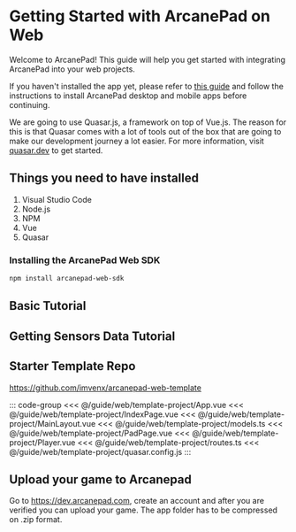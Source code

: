 # Getting Started with ArcanePad on Web

Welcome to ArcanePad! This guide will help you get started with integrating ArcanePad into your web projects.

If you haven't installed the app yet, please refer to [this guide](/guide/get-started) and follow the instructions to install ArcanePad desktop and mobile apps before continuing.

We are going to use Quasar.js, a framework on top of Vue.js. The reason for this is that Quasar comes with a lot of tools out of the box that are going to make our development journey a lot easier. For more information, visit [quasar.dev](https://quasar.dev) to get started.

## Things you need to have installed

1. Visual Studio Code
2. Node.js
3. NPM
4. Vue
5. Quasar

### Installing the ArcanePad Web SDK

```bash
npm install arcanepad-web-sdk
```

## Basic Tutorial

<YoutubeEmbed video-id="0zk3x568NXM" />

## Getting Sensors Data Tutorial

<YoutubeEmbed video-id="-q6kseH4uQ8" />

## Starter Template Repo

https://github.com/imvenx/arcanepad-web-template

::: code-group
<<< @/guide/web/template-project/App.vue
<<< @/guide/web/template-project/IndexPage.vue
<<< @/guide/web/template-project/MainLayout.vue
<<< @/guide/web/template-project/models.ts
<<< @/guide/web/template-project/PadPage.vue
<<< @/guide/web/template-project/Player.vue
<<< @/guide/web/template-project/routes.ts
<<< @/guide/web/template-project/quasar.config.js
:::

## Upload your game to Arcanepad

Go to https://dev.arcanepad.com, create an account and after you are verified you can upload your game. The app folder has to be compressed on .zip format.
